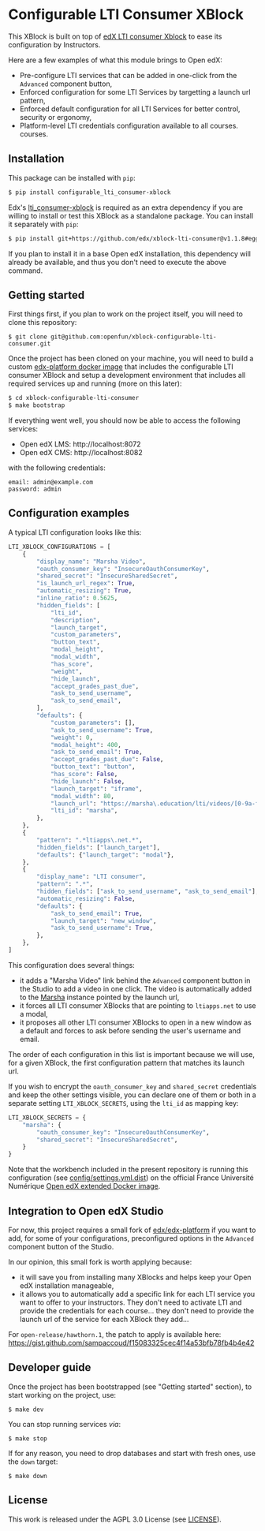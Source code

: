 # Configurable LTI Consumer XBlock

This XBlock is built on top of [edX LTI consumer
Xblock](https://github.com/edx/xblock-lti-consumer) to ease its configuration by Instructors.

Here are a few examples of what this module brings to Open edX:

- Pre-configure LTI services that can be added in one-click from the `Advanced` component button,
- Enforced configuration for some LTI Services by targetting a launch url pattern,
- Enforced default configuration for all LTI Services for better control, security or ergonomy,
- Platform-level LTI credentials configuration available to all courses.
  courses.


## Installation

This package can be installed with `pip`:

```bash
$ pip install configurable_lti_consumer-xblock
```

Edx's [lti_consumer-xblock](https://github.com/edx/xblock-lti-consumer) is
required as an extra dependency if you are willing to install or test this
XBlock as a standalone package. You can install it separately with `pip`:

```bash
$ pip install git+https://github.com/edx/xblock-lti-consumer@v1.1.8#egg=lti-consumer-xblock
```

If you plan to install it in a base Open edX installation, this dependency will
already be available, and thus you don't need to execute the above command.

## Getting started

First things first, if you plan to work on the project itself, you will need to
clone this repository:

```
$ git clone git@github.com:openfun/xblock-configurable-lti-consumer.git
```

Once the project has been cloned on your machine, you will need to build a
custom [edx-platform docker image](https://github.com/openfun/openedx-docker) that
includes the configurable LTI consumer XBlock and setup a development environment that
includes all required services up and running (more on this later):

```bash
$ cd xblock-configurable-lti-consumer
$ make bootstrap
```

If everything went well, you should now be able to access the following services:

- Open edX LMS: http://localhost:8072
- Open edX CMS: http://localhost:8082

with the following credentials:

```
email: admin@example.com
password: admin
```

## Configuration examples

A typical LTI configuration looks like this:

```python
LTI_XBLOCK_CONFIGURATIONS = [
    {
        "display_name": "Marsha Video",
        "oauth_consumer_key": "InsecureOauthConsumerKey",
        "shared_secret": "InsecureSharedSecret",
        "is_launch_url_regex": True,
        "automatic_resizing": True,
        "inline_ratio": 0.5625,
        "hidden_fields": [
            "lti_id",
            "description",
            "launch_target",
            "custom_parameters",
            "button_text",
            "modal_height",
            "modal_width",
            "has_score",
            "weight",
            "hide_launch",
            "accept_grades_past_due",
            "ask_to_send_username",
            "ask_to_send_email",
        ],
        "defaults": {
            "custom_parameters": [],
            "ask_to_send_username": True,
            "weight": 0,
            "modal_height": 400,
            "ask_to_send_email": True,
            "accept_grades_past_due": False,
            "button_text": "button",
            "has_score": False,
            "hide_launch": False,
            "launch_target": "iframe",
            "modal_width": 80,
            "launch_url": "https://marsha\.education/lti/videos/[0-9a-f]{8}-[0-9a-f]{4}-[0-9a-f]{4}-[0-9a-f]{4}-[0-9a-f]{12}",
            "lti_id": "marsha",
        },
    },
    {
        "pattern": ".*ltiapps\.net.*",
        "hidden_fields": ["launch_target"],
        "defaults": {"launch_target": "modal"},
    },
    {
        "display_name": "LTI consumer",
        "pattern": ".*",
        "hidden_fields": ["ask_to_send_username", "ask_to_send_email"],
        "automatic_resizing": False,
        "defaults": {
            "ask_to_send_email": True,
            "launch_target": "new_window",
            "ask_to_send_username": True,
        },
    },
]
```

This configuration does several things:

- it adds a "Marsha Video" link behind the `Advanced` component button in the Studio to add a
  video in one click. The video is automatically added to the
  [Marsha](https://github.com/openfun/marsha) instance pointed by the launch url,
- it forces all LTI consumer XBlocks that are pointing to `ltiapps.net` to use a modal,
- it proposes all other LTI consumer XBlocks to open in a new window as a default and forces
  to ask before sending the user's username and email.

The order of each configuration in this list is important because we will use, for a given
XBlock, the first configuration pattern that matches its launch url.

If you wish to encrypt the `oauth_consumer_key` and `shared_secret` credentials and keep the
other settings visible, you can declare one of them or both in a separate setting
`LTI_XBLOCK_SECRETS`, using the `lti_id` as mapping key:

```python
LTI_XBLOCK_SECRETS = {
    "marsha": {
        "oauth_consumer_key": "InsecureOauthConsumerKey",
        "shared_secret": "InsecureSharedSecret",
    }
}
```

Note that the workbench included in the present repository is running this configuration
(see [config/settings.yml.dist](./config/settings.yml.dist)) on the official France Université Numérique
[Open edX extended Docker image](https://github.com/openfun/openedx-docker).


## Integration to Open edX Studio

For now, this project requires a small fork of [edx/edx-platform](github.com/edx/edx-platform)
if you want to add, for some of your configurations, preconfigured options in the
`Advanced` component button of the Studio.

In our opinion, this small fork is worth applying because:

- it will save you from installing many XBlocks and helps keep your Open edX installation manageable,
- it allows you to automatically add a specific link for each LTI service you want to offer to your
  instructors. They don't need to activate LTI and provide the credentials for each course... they
  don't need to provide the launch url of the service for each XBlock they add...

For `open-release/hawthorn.1`, the patch to apply is available here:
https://gist.github.com/sampaccoud/f15083325cec4f14a53bfb78fb4b4e42


## Developer guide

Once the project has been bootstrapped (see "Getting started" section), to start
working on the project, use:

```
$ make dev
```

You can stop running services _via_:

```
$ make stop
```

If for any reason, you need to drop databases and start with fresh ones, use the
`down` target:

```
$ make down
```


## License

This work is released under the AGPL 3.0 License (see [LICENSE](./LICENSE)).
